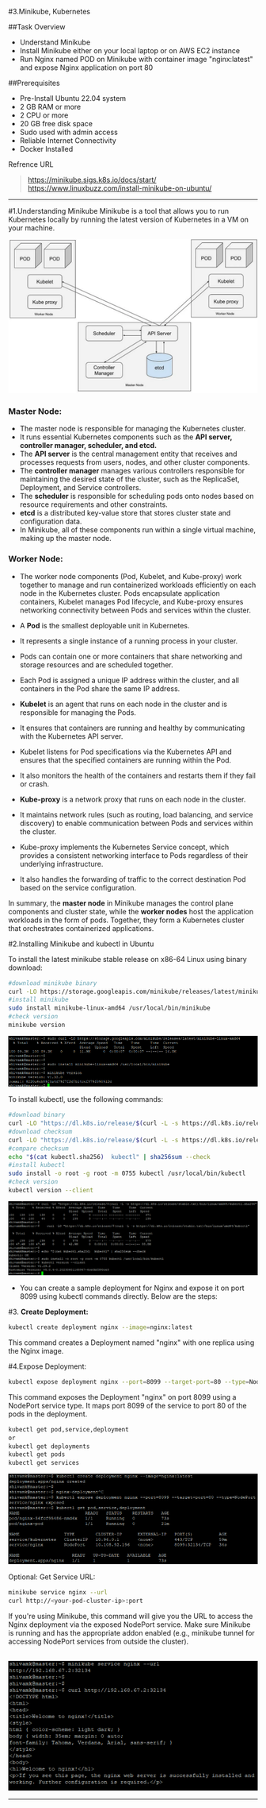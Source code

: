 #3.Minikube, Kubernetes

##Task Overview
- Understand Minikube
- Install Minikube either on your local laptop or on AWS EC2 instance
- Run Nginx named POD on Minikube with container image "nginx:latest" and expose Nginx application on port 80


##Prerequisites
- Pre-Install Ubuntu 22.04 system
- 2 GB RAM or more
- 2 CPU or more
- 20 GB free disk space
- Sudo used with admin access
- Reliable Internet Connectivity
- Docker Installed
  
Refrence URL


>https://minikube.sigs.k8s.io/docs/start/
https://www.linuxbuzz.com/install-minikube-on-ubuntu/

---

#1.Understanding Minikube
Minikube is a tool that allows you to run Kubernetes locally by running the latest version of Kubernetes in a VM on your machine. 

![alt text](images/archi.webp)


### Master Node:

- The master node is responsible for managing the Kubernetes cluster.
- It runs essential Kubernetes components such as the **API server, controller manager, scheduler, and etcd.**
- The **API server** is the central management entity that receives and processes requests from users, nodes, and other cluster components.
- The **controller manager** manages various controllers responsible for maintaining the desired state of the cluster, such as the ReplicaSet, Deployment, and Service controllers.
- The **scheduler** is responsible for scheduling pods onto nodes based on resource requirements and other constraints.
- **etcd** is a distributed key-value store that stores cluster state and configuration data.
- In Minikube, all of these components run within a single virtual machine, making up the master node.

### Worker Node:

- The worker node components (Pod, Kubelet, and Kube-proxy) work together to manage and run containerized workloads efficiently on each node in the Kubernetes cluster. Pods encapsulate application containers, Kubelet manages Pod lifecycle, and Kube-proxy ensures networking connectivity between Pods and services within the cluster.

- A **Pod** is the smallest deployable unit in Kubernetes.
- It represents a single instance of a running process in your cluster.
- Pods can contain one or more containers that share networking and storage resources and are scheduled together.
- Each Pod is assigned a unique IP address within the cluster, and all containers in the Pod share the same IP address.

- **Kubelet** is an agent that runs on each node in the cluster and is responsible for managing the Pods.
- It ensures that containers are running and healthy by communicating with the Kubernetes API server.
- Kubelet listens for Pod specifications via the Kubernetes API and ensures that the specified containers are running within the Pod.
- It also monitors the health of the containers and restarts them if they fail or crash.

- **Kube-proxy** is a network proxy that runs on each node in the cluster.
- It maintains network rules (such as routing, load balancing, and service discovery) to enable communication between Pods and services within the cluster.
- Kube-proxy implements the Kubernetes Service concept, which provides a consistent networking interface to Pods regardless of their underlying infrastructure.
- It also handles the forwarding of traffic to the correct destination Pod based on the service configuration.


In summary, the **master node** in Minikube manages the control plane components and cluster state, while the **worker nodes** host the application workloads in the form of pods. Together, they form a Kubernetes cluster that orchestrates containerized applications.


#2.Installing Minikube and kubectl in Ubuntu 

To install the latest minikube stable release on x86-64 Linux using binary download:

```bash
#download minikube binary
curl -LO https://storage.googleapis.com/minikube/releases/latest/minikube-linux-amd64
#install minikube
sudo install minikube-linux-amd64 /usr/local/bin/minikube
#check version
minikube version
``` 

![alt text](images/installminikube.PNG)


To install  kubectl, use the following commands:

```bash
#download binary
curl -LO "https://dl.k8s.io/release/$(curl -L -s https://dl.k8s.io/release/stable.txt)/bin/linux/amd64/kubectl"
#download checksum
curl -LO "https://dl.k8s.io/release/$(curl -L -s https://dl.k8s.io/release/stable.txt)/bin/linux/amd64/kubectl.sha256"
#compare checksum
echo "$(cat kubectl.sha256)  kubectl" | sha256sum --check
#install kubectl
sudo install -o root -g root -m 0755 kubectl /usr/local/bin/kubectl
#check version
kubectl version --client
```
![alt text](images/kubectl.PNG)

- You can create a sample deployment for Nginx and expose it on port 8099 using kubectl commands directly. Below are the steps:

#3. **Create Deployment:**

```bash
kubectl create deployment nginx --image=nginx:latest
```
This command creates a Deployment named "nginx" with one replica using the Nginx image.


#4.Expose Deployment:

```bash
kubectl expose deployment nginx --port=8099 --target-port=80 --type=NodePort
```
This command exposes the Deployment "nginx" on port 8099 using a NodePort service type. It maps port 8099 of the service to port 80 of the pods in the deployment.

```bash
kubectl get pod,service,deployment
or
kubectl get deployments
kubectl get pods
kubectl get services
```

![alt text](images/createdeploymment.PNG)

Optional: Get Service URL:

```bash
minikube service nginx --url
curl http://<your-pod-cluster-ip>:port
```
If you're using Minikube, this command will give you the URL to access the Nginx deployment via the exposed NodePort service. Make sure Minikube is running and has the appropriate addon enabled (e.g., minikube tunnel for accessing NodePort services from outside the cluster).
 
 ![alt text](images/curl.PNG)

---
